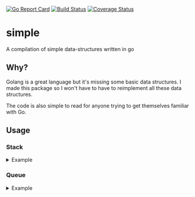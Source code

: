 [![Go Report Card](https://goreportcard.com/badge/github.com/le-michael/simple)](https://goreportcard.com/report/github.com/le-michael/simple) [![Build Status](https://travis-ci.org/le-michael/simple.svg?branch=master)](https://travis-ci.org/le-michael/simple) [![Coverage Status](https://coveralls.io/repos/github/le-michael/simple/badge.svg?branch=master)](https://coveralls.io/github/le-michael/simple?branch=master)


# simple
A compilation of simple data-structures written in go

## Why?
Golang is a great language but it's missing some basic data structures. I made this package so I won't have to have to reimplement all these data structures.

The code is also simple to read for anyone trying to get themselves familiar with Go. 
## Usage

### Stack 
<details>
    
<summary>Example</summary>
<br>

```Go
package main

import (
    "fmt"

    "github.com/le-michael/simple"
)

func main() {
    stack := simple.NewStack()

    for i := 0; i < 10; i++ {
        stack.Push(i)
    }

    for !stack.Empty() {
        fmt.Println(stack.Top())
        stack.Pop()
    }
    // 9 8 7 6 5 4 3 2 1 0
}
```
</details>

### Queue 
<details>
    
<summary>Example</summary>
<br>
    
```Go
package main

import (
    "fmt"

    "github.com/le-michael/simple"
)

func main() {
    queue := simple.NewQueue()

    for i := 0; i < 10; i++ {
        queue.Push(i)
    }

    for !queue.Empty() {
        fmt.Println(queue.Front())
        queue.Pop()
    }
    // 0 1 2 3 4 5 6 7 8 9
}
```
</details>
